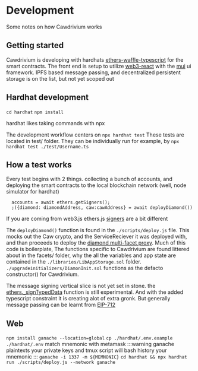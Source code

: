 # Development
Some notes on how Cawdrivium works

## Getting started

Cawdrivium is developing with hardhats [ethers-waffle-typescript](https://hardhat.org/guides/typescript#typescript-support) for the smart contracts.
The front end is setup to utilize [web3-react](https://github.com/NoahZinsmeister/web3-react) with the [mui](https://mui.com/material-ui/getting-started/installation/) ui framework.
IPFS based message passing, and decentralized persistent storage is on the list, but not yet scoped out

## Hardhat development
`cd hardhat`
`npm install`

hardhat likes taking commands with npx

The development workflow centers on `npx hardhat test`
These tests are located in test/ folder.
They can be individually run for example, by `npx hardhat test ./test/Username.ts`

## How a test works
Every test begins with 2 things. collecting a bunch of accounts, and deploying the smart contracts to the local blockchain network (well, node simulator for hardhat)

  ```
    accounts = await ethers.getSigners();
    ;({diamond: diamondAddress, caw:cawAddress} = await deployDiamond())
  ```
If you are coming from web3.js ethers.js [signers](https://docs.ethers.io/v5/api/signer/#signers) are a bit different

The `deployDiamond()` function is found in the `./scripts/deploy.js` file.  This mocks out the Caw crypto, and the ServiceReciever it was deployed with, and than proceeds to deploy the [diamond multi-facet proxy](https://eips.ethereum.org/EIPS/eip-2535). Much of this code is boilerplate, The functions specific to Cawdrivium are found littered about in the facets/ folder, why the all the variables and app state are contained in the `./libraries/LibAppStorage.sol`  folder.  `./upgradeinitializers/DiamonInit.sol` functions as the defacto constructor() for Cawdrivium.

The message signing vertical slice is not yet set in stone. the [ethers._signTypedData](https://docs.ethers.io/v5/api/signer/#Signer-signTypedData) function is still experimental.  And with the added typescript constraint it is creating alot of extra gronk.  But generally message passing can be learnt from [EIP-712](https://eips.ethereum.org/EIPS/eip-712)


## Web
`npm install ganache --location=global`
`cp ./hardhat/.env.example ./hardhat/.env`
match mnemonic with metamask 
:::warning
ganache plaintexts your private keys and tmux script will bash history your mnemonic
:::
`ganache -i 1337 -m ${MEMNONIC}`
`cd hardhat && npx hardhat run ./scripts/deploy.js --network ganache`






